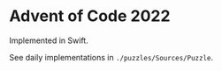 # Advent of Code 2022

Implemented in Swift.

See daily implementations in `./puzzles/Sources/Puzzle`.
